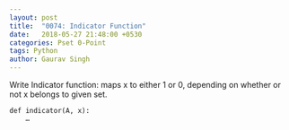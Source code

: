 ```yaml
---
layout: post
title:  "0074: Indicator Function"
date:   2018-05-27 21:48:00 +0530
categories: Pset 0-Point
tags: Python
author: Gaurav Singh
---
```


Write Indicator function: maps x to either 1 or 0, depending on whether or not x belongs to given set.

```
def indicator(A, x):
	…
```
